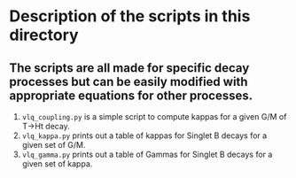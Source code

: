 # Description of the scripts in this directory
## The scripts are all made for specific decay processes but can be easily modified with appropriate equations for other processes.
1.  `vlq_coupling.py` is a simple script to compute kappas for a given G/M of T->Ht decay.
2.  `vlq_kappa.py` prints out a table of kappas for Singlet B decays for a given set of G/M.
3.  `vlq_gamma.py` prints out a table of Gammas for Singlet B decays for a given set of kappa.  
